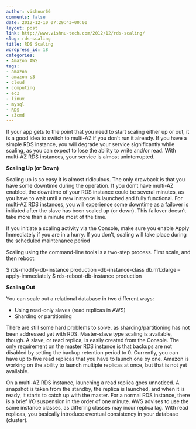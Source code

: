 ```yaml
---
author: vishnur66
comments: false
date: 2012-12-10 07:29:43+00:00
layout: post
link: http://www.vishnu-tech.com/2012/12/rds-scaling/
slug: rds-scaling
title: RDS Scaling
wordpress_id: 18
categories:
- Amazon AWS
tags:
- amazon
- amazon s3
- cloud
- computing
- ec2
- linux
- mysql
- RDS
- s3cmd
---
```


If your app gets to the point that you need to start scaling either up or out, it is a good idea to switch to multi-AZ if you don’t run it already. If you have a simple RDS instance, you will degrade your service significantly while scaling, as you can expect to lose the ability to write and/or read. With multi-AZ RDS instances, your service is almost uninterrupted.

**Scaling Up (or Down)**

Scaling up is so easy it is almost ridiculous. The only drawback is that you have some downtime during the operation. If you don’t have multi-AZ enabled, the downtime of your RDS instance could be several minutes, as you have to wait until a new instance is launched and fully functional. For multi-AZ RDS instances, you will experience some downtime as a failover is initiated after the slave has been scaled up (or down). This failover doesn’t take more than a minute most of the time.

If you initiate a scaling activity via the Console, make sure you enable Apply Immediately if you are in a hurry. If you don’t, scaling will take place during the scheduled maintenance period

Scaling using the command-line tools is a two-step process. First scale, and then reboot:

$ rds-modify-db-instance production –db-instance-class db.m1.xlarge –apply-immediately
$ rds-reboot-db-instance production

**Scaling Out**

You can scale out a relational database in two different ways:

* Using read-only slaves (read replicas in AWS)
* Sharding or partitioning

There are still some hard problems to solve, as sharding/partitioning has not been addressed yet with RDS. Master-slave type scaling is available, though. A slave, or read replica, is easily created from the Console. The only requirement on the master RDS instance is that backups are not disabled by setting the backup retention period to 0. Currently, you can have up to five read replicas that you have to launch one by one. Amazon is working on the ability to launch multiple replicas at once, but that is not yet available.

On a multi-AZ RDS instance, launching a read replica goes unnoticed. A snapshot is taken from the standby, the replica is launched, and when it is ready, it starts to catch up with the master. For a normal RDS instance, there is a brief I/O suspension in the order of one minute. AWS advises to use the same instance classes, as differing classes may incur replica lag. With read replicas, you basically introduce eventual consistency in your database (cluster).
